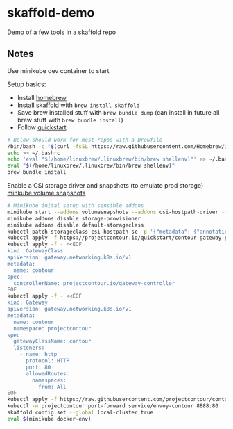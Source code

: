 # skaffold-demo
Demo of a few tools in a skaffold repo

## Notes

Use minikube dev container to start

Setup basics:

- Install [homebrew](https://brew.sh)
- Install [skaffold](https://skaffold.dev) with `brew install skaffold`
- Save brew installed stuff with `brew bundle dump` (can install in future all brew stuff with `brew bundle install`)
- Follow [quickstart](https://skaffold.dev/docs/quickstart/)

```bash
# Below should work for most repos with a Brewfile
/bin/bash -c "$(curl -fsSL https://raw.githubusercontent.com/Homebrew/install/HEAD/install.sh)"
echo >> ~/.bashrc
echo 'eval "$(/home/linuxbrew/.linuxbrew/bin/brew shellenv)"' >> ~/.bashrc
eval "$(/home/linuxbrew/.linuxbrew/bin/brew shellenv)"
brew bundle install
```

Enable a CSI storage driver and snapshots (to emulate prod storage)
[minkube volume snapshots](https://minikube.sigs.k8s.io/docs/tutorials/volume_snapshots_and_csi/)

```bash
# Minikube inital setup with sensible addons
minikube start --addons volumesnapshots --addons csi-hostpath-driver --cpus no-limit --memory no-limit
minikube addons disable storage-provisioner
minikube addons disable default-storageclass
kubectl patch storageclass csi-hostpath-sc -p '{"metadata": {"annotations":{"storageclass.kubernetes.io/is-default-class":"true"}}}'
kubectl apply -f https://projectcontour.io/quickstart/contour-gateway-provisioner.yaml
kubectl apply -f - <<EOF
kind: GatewayClass
apiVersion: gateway.networking.k8s.io/v1
metadata:
  name: contour
spec:
  controllerName: projectcontour.io/gateway-controller
EOF
kubectl apply -f - <<EOF
kind: Gateway
apiVersion: gateway.networking.k8s.io/v1
metadata:
  name: contour
  namespace: projectcontour
spec:
  gatewayClassName: contour
  listeners:
    - name: http
      protocol: HTTP
      port: 80
      allowedRoutes:
        namespaces:
          from: All
EOF
kubectl apply -f https://raw.githubusercontent.com/projectcontour/contour/main/examples/example-workload/gatewayapi/kuard/kuard.yaml
kubectl -n projectcontour port-forward service/envoy-contour 8888:80
skaffold config set --global local-cluster true
eval $(minikube docker-env)
```

